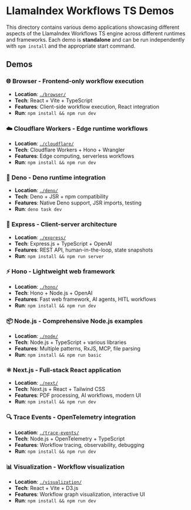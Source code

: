 # LlamaIndex Workflows TS Demos

This directory contains various demo applications showcasing different aspects of the LlamaIndex Workflows TS engine across different runtimes and frameworks. Each demo is **standalone** and can be run independently with `npm install` and the appropriate start command.

## Demos

### 🌐 **Browser** - Frontend-only workflow execution
- **Location**: [`./browser/`](./browser/)
- **Tech**: React + Vite + TypeScript
- **Features**: Client-side workflow execution, React integration
- **Run**: `npm install && npm run dev`

### ☁️ **Cloudflare Workers** - Edge runtime workflows
- **Location**: [`./cloudflare/`](./cloudflare/)
- **Tech**: Cloudflare Workers + Hono + Wrangler
- **Features**: Edge computing, serverless workflows
- **Run**: `npm install && npm run dev`

### 🦕 **Deno** - Deno runtime integration
- **Location**: [`./deno/`](./deno/)
- **Tech**: Deno + JSR + npm compatibility
- **Features**: Native Deno support, JSR imports, testing
- **Run**: `deno task dev`

### 🚀 **Express** - Client-server architecture
- **Location**: [`./express/`](./express/)
- **Tech**: Express.js + TypeScript + OpenAI
- **Features**: REST API, human-in-the-loop, state snapshots
- **Run**: `npm install && npm run server`

### ⚡ **Hono** - Lightweight web framework
- **Location**: [`./hono/`](./hono/)
- **Tech**: Hono + Node.js + OpenAI
- **Features**: Fast web framework, AI agents, HITL workflows
- **Run**: `npm install && npm run dev`

### 📦 **Node.js** - Comprehensive Node.js examples
- **Location**: [`./node/`](./node/)
- **Tech**: Node.js + TypeScript + various libraries
- **Features**: Multiple patterns, RxJS, MCP, file parsing
- **Run**: `npm install && npm run basic`

### ⚛️ **Next.js** - Full-stack React application
- **Location**: [`./next/`](./next/)
- **Tech**: Next.js + React + Tailwind CSS
- **Features**: PDF processing, AI workflows, modern UI
- **Run**: `npm install && npm run dev`

### 🔍 **Trace Events** - OpenTelemetry integration
- **Location**: [`./trace-events/`](./trace-events/)
- **Tech**: Node.js + OpenTelemetry + TypeScript
- **Features**: Workflow tracing, observability, debugging
- **Run**: `npm install && npm run dev`

### 📊 **Visualization** - Workflow visualization
- **Location**: [`./visualization/`](./visualization/)
- **Tech**: React + Vite + D3.js
- **Features**: Workflow graph visualization, interactive UI
- **Run**: `npm install && npm run dev`

